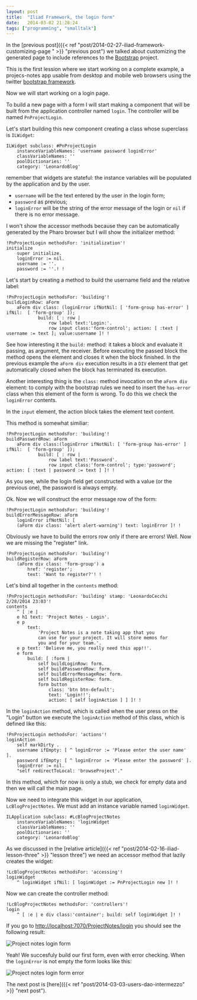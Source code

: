```yaml
---
layout: post
title:  "Iliad Framework, the login form"
date:   2014-03-02 21:28:24
tags: ["programming", "smalltalk"]
---
```


In the [previous post]({{< ref "post/2014-02-27-iliad-framework-customizing-page " >}} "previous post") we talked about customizing the
generated page to include references to the [Bootstrap](http://getbootstrap.com)
project.

This is the first lession where we start working on a complete
example, a projecs-notes app usable from desktop and mobile web
browsers using the twitter [bootstrap framework](http://getbootstrap.com).

<!--more-->

Now we will start working on a login page.

To build a new page with a form I will start making a component that
will be built from the application controller named `login`. The
controller will be named `PnProjectLogin`.

Let's start building this new component creating a class whose
superclass is `ILWidget`:

```smalltalk
ILWidget subclass: #PnProjectLogin
	instanceVariableNames: 'username password loginError'
	classVariableNames: ''
	poolDictionaries: ''
	category: 'LeonardoBlog'
```

remember that widgets are stateful: the instance variables will be
populated by the application and by the user.

* `username` will be the text entered by the user in the login form;
* `password` as previous;
* `loginError` will be the string of the error message of the login or
  `nil` if there is no error message.

I won't show the accessor methods because they can be automatically
generated by the Pharo browser but I will show the initializer method:

```smalltalk
!PnProjectLogin methodsFor: 'initialization'!
initialize
	super initialize.
	loginError := nil.
	username := ''.
	password := ''.! !
```

Let's start by creating a method to build the username field and the
relative label:

```smalltalk
!PnProjectLogin methodsFor: 'building'!
buildLoginRow: aForm
	aForm div class: (loginError ifNotNil: [ 'form-group has-error' ] ifNil:  [ 'form-group' ]);
			build: [ : row | 
				row label text:'Login:'.
				row input class:'form-control'; action: [ :text | username := text ]; value:username ]! !
```

See how interesting it the `build:` method: it takes a block and
evaluate it passing, as argument, the receiver. Before executing the
passed block the method opens the element and closes it when the block
finished. In the previous example the `aForm div` execution results in
a `DIV` element that get automatically closed when the block has
terminated its execution.

Another interesting thing is the `class:` method invocation on the
`aForm div` element: to comply with the bootstrap rules we need to
insert the `has-error` class when this element of the form is
wrong. To do this we check the `loginError` contents.

In the `input` element, the action block takes the element text
content.

This method is somewhat similiar:

```smalltalk
!PnProjectLogin methodsFor: 'building'!
buildPasswordRow: aForm
	aForm div class:(loginError ifNotNil: [ 'form-group has-error' ] ifNil:  [ 'form-group' ]);
			build: [ : row |
				row label text:'Password'.
				row input class:'form-control'; type:'password'; action: [ :text | password := text ] ]! !
```

As you see, while the login field get constructed with a value (or the
previous one), the password is always empty.

Ok. Now we will construct the error message row of the form:

```smalltalk
!PnProjectLogin methodsFor: 'building'!
buildErrorMessageRow: aForm
	loginError ifNotNil: [
	(aForm div class: 'alert alert-warning') text: loginError ]! !
```

Obviously we have to build the errors row only if there are errors!
Well. Now we are missing the "register" link.

```smalltalk
!PnProjectLogin methodsFor: 'building'!
buildRegisterRow: aForm
	(aForm div class: 'form-group') a
		href: 'register';
		text: 'Want to register?'! !
```

Let's bind all together in the `contents` method:

```smalltalk
!PnProjectLogin methodsFor: 'building' stamp: 'LeonardoCecchi 2/28/2014 23:03'!
contents
	^ [ :e | 
	e h1 text: 'Project Notes - Login'.
	e p
		text:
			'Project Notes is a note taking app that you
			can use for your project. It will store memos for
			you and for your team.'.
	e p text: 'Believe me, you really need this app!!'.
	e form
		build: [ :form | 
			self buildLoginRow: form.
			self buildPasswordRow: form.
			self buildErrorMessageRow: form.
			self buildRegisterRow: form.
			form button
				class: 'btn btn-default';
				text: 'Login!!';
				action: [ self loginAction ] ] ]! !
```

In the `loginAction` method, which is called when the user press on
the "Login" button we execute the `loginAction` method of this class,
which is defined like this:

```smalltalk
!PnProjectLogin methodsFor: 'actions'!
loginAction
	self markDirty .
	username ifEmpty: [ ^ loginError := 'Please enter the user name' ].
	password ifEmpty: [ ^ loginError := 'Please enter the password' ].
	loginError := nil.
	"self redirectToLocal: 'browseProject'."
```

In this method, which for now is only a stub, we check for empty data
and then we will call the main page.

Now we need to integrate this widget in our application,
`LcBlogProjectNotes`. We must add an instance variable named `loginWidget`.

```smalltalk
ILApplication subclass: #LcBlogProjectNotes
	instanceVariableNames: 'loginWidget
	classVariableNames: ''
	poolDictionaries: ''
	category: 'LeonardoBlog'
```

As we discussed in the [relative article]({{< ref "post/2014-02-16-iliad-lesson-three" >}} "lesson three") we need an
accessor method that lazily creates the widget:

```smalltalk
!LcBlogProjectNotes methodsFor: 'accessing'!
loginWidget
	^ loginWidget ifNil: [ loginWidget := PnProjectLogin new ]! !
```

Now we can create the controller method:

```smalltalk
!LcBlogProjectNotes methodsFor: 'controllers'!
login
	^ [ :e | e div class:'container'; build: self loginWidget ]! !
```

If you go to
[http://localhost:7070/ProjectNotes/login](http://localhost:7070/ProjectNotes/login)
you should see the following result:

![Project notes login form](/images/pnotes-login.png)

Yeah! We succesfuly build our first form, even with error checking.
When the `loginError` is not empty the form looks like this:

![Project notes login form error](/images/pnotes-login-error.png)

The next post is [here]({{< ref "post/2014-03-03-users-dao-intermezzo" >}} "next post").
